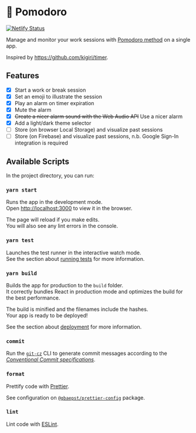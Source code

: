 # 🍅 Pomodoro

[![Netlify Status](https://api.netlify.com/api/v1/badges/7fb90efc-283b-4d21-a35a-71c4e7a699d0/deploy-status)](https://app.netlify.com/sites/reverent-curran-49c158/deploys)

Manage and monitor your work sessions with [Pomodoro method](https://en.wikipedia.org/wiki/Pomodoro_Technique) on a single app.

Inspired by https://github.com/kigiri/timer.

## Features

- [x] Start a work or break session
- [x] Set an emoji to illustrate the session
- [x] Play an alarm on timer expiration
- [x] Mute the alarm
- [x] ~~Create a nicer alarm sound with the Web Audio API~~ Use a nicer alarm
- [x] Add a light/dark theme selector
- [ ] Store (on browser Local Storage) and visualize past sessions
- [ ] Store (on Firebase) and visualize past sessions, n.b. Google Sign-In integration is required

## Available Scripts

In the project directory, you can run:

### `yarn start`

Runs the app in the development mode.<br />
Open [http://localhost:3000](http://localhost:3000) to view it in the browser.

The page will reload if you make edits.<br />
You will also see any lint errors in the console.

### `yarn test`

Launches the test runner in the interactive watch mode.<br />
See the section about [running tests](https://facebook.github.io/create-react-app/docs/running-tests) for more information.

### `yarn build`

Builds the app for production to the `build` folder.<br />
It correctly bundles React in production mode and optimizes the build for the best performance.

The build is minified and the filenames include the hashes.<br />
Your app is ready to be deployed!

See the section about [deployment](https://facebook.github.io/create-react-app/docs/deployment) for more information.

### `commit`

Run the [`git-cz`](https://github.com/streamich/git-cz) CLI to generate commit messages according to the [_Conventional Commit specifications_](https://www.conventionalcommits.org/en/v1.0.0-beta.2/#specification).

### `format`

Prettify code with [Prettier](https://prettier.io/).

See configuration on [`@qbaepst/prettier-config`](https://github.com/quibaritaenperdresatrompe/prettier-config) package.

### `lint`

Lint code with [ESLint](https://eslint.org/).
